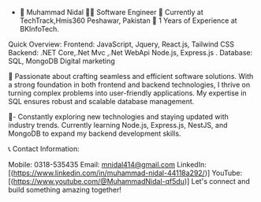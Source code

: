 - 👋 Muhammad Nidal
👨‍💻 Software Engineer
💼 Currently at TechTrack,Hmis360 Peshawar, Pakistan
📆 1 Years of Experience at BKInfoTech.

Quick Overview:
Frontend: JavaScript, Jquery, React.js, Tailwind CSS
Backend: .NET Core,.Net Mvc ,.Net WebApi Node.js, Express.js .
Database: SQL, MongoDB
Digital marketing

🌟 Passionate about crafting seamless and efficient software solutions. With a strong foundation in both frontend and backend technologies, I thrive on turning complex problems into user-friendly applications. My expertise in SQL ensures robust and scalable database management.

🚀- Constantly exploring new technologies and staying updated with industry trends. Currently learning Node.js, Express.js, NestJS, and MongoDB to expand my backend development skills.

📞 Contact Information:

Mobile: 0318-535435
Email: mnidal414@gmail.com
LinkedIn: [(https://www.linkedin.com/in/muhammad-nidal-44118a292/)]
YouTube: [(https://www.youtube.com/@MuhammadNidal-qf5du)]
Let's connect and build something amazing together!

<!---
MuhammadNidal/MuhammadNidal is a ✨ special ✨ repository because its `README.md` (this file) appears on your GitHub profile.
You can click the Preview link to take a look at your changes.
--->
